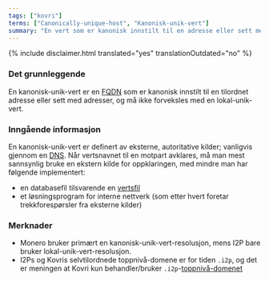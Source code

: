 ```yaml
---
tags: ["kovri"]
terms: ["Canonically-unique-host", "Kanonisk-unik-vert"]
summary: "En vert som er kanonisk innstilt til en adresse eller sett med adresser"
---
```


{% include disclaimer.html translated="yes" translationOutdated="no" %}
### Det grunnleggende

En kanonisk-unik-vert er en [FQDN](https://en.wikipedia.org/wiki/FQDN) som er kanonisk innstilt til en tilordnet adresse eller sett med adresser, og må ikke forveksles med en lokal-unik-vert.

### Inngående informasjon

En kanonisk-unik-vert er definert av eksterne, autoritative kilder; vanligvis gjennom en [DNS](https://en.wikipedia.org/wiki/DNS). Når vertsnavnet til en motpart avklares, må man mest sannsynlig bruke en ekstern kilde for oppklaringen, med mindre man har følgende implementert:

- en databasefil tilsvarende en [vertsfil](https://en.wikipedia.org/wiki/Hosts_(file))
- et løsningsprogram for interne nettverk (som etter hvert foretar trekkforespørsler fra eksterne kilder)

### Merknader

- Monero bruker primært en kanonisk-unik-vert-resolusjon, mens I2P bare bruker lokal-unik-vert-resolusjon.
- I2Ps og Kovris selvtilordnede toppnivå-domene er for tiden `.i2p`, og det er meningen at Kovri kun behandler/bruker `.i2p`-[toppnivå-domenet](https://en.wikipedia.org/wiki/Top_level_domain)